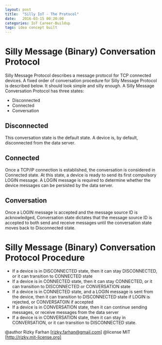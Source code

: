 ```yaml
---
layout: post
title:  "Silly IoT - The Protocol"
date:   2016-03-15 00:20:00
categories: IoT Career-Buildup
tags: idea concept built
---
```


# Silly Message (Binary) Conversation Protocol

Silly Message Protocol describes a message protocol for TCP connected devices.
A fixed order of conversation procedure for Silly Message Protocol is described below.
It should look simple and silly enough. 
A Silly Message Conversation Protocol has three states:
- Disconnected
- Connected
- Conversation

## Disconnected
This conversation state is the default state. A device is, by default, disconnected from the data server.

## Connected
Once a TCP/IP connection is established, the conversation is considered in Connected state. At this state, a device is ready to send its first compulsory LOGIN message.
A LOGIN message is required to determine whether the device messages can be persisted by the data server.

## Conversation
Once a LOGIN message is accepted and the message source ID is acknowledged, Conversation state dictates that the message source ID is accepted to both send and receive messages until the conversation state moves back to Disconnected state.

# Silly Message (Binary) Conversation Protocol Procedure
- If a device is in DISCONNECTED state, then it can stay DISCONNECTED, or it can transition to CONNECTED state
- If a device is in CONNECTED state, then it can stay CONNECTED, or it can transition to DISCONNECTED or CONVERSATION state
- If a device is in CONNECTED state, and a LOGIN message is sent from the device, then it can transition to DISCONNECTED state if LOGIN is rejected, or CONVERSATOIN if accepted
- If a device is in CONVERSATION state, then it can continue sending messages, or receive messages from the data server
- If a device is in CONVERSATION state, then it can stay in CONVERSATION, or it can transition to DISCONNECTED state.

@author Rizky Farhan [rizky.farhan@gmail.com]
@license MIT [http://rizky.mit-license.org]